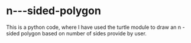 # n---sided-polygon
This is a python code, where I have used the turtle module to draw an n -sided polygon based on number of sides provide by user.
